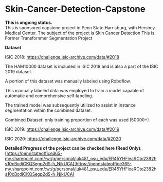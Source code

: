 # Skin-Cancer-Detection-Capstone

**This is ongoing status.**  
This is sponsored capstone project in Penn State Harrisburg, with Hershey Medical Center. The subject of the project is Skin Cancer Detection
This is Former Transfornmer Segmentation Project

**Dataset** 

ISIC 2018: https://challenge.isic-archive.com/data/#2018 

The HAM10000 dataset is included in ISIC 2018 and is also a part of the ISIC 2019 dataset. 

A portion of this dataset was manually labeled using Roboflow. 

This manually labeled data was employed to train a model capable of automatic and comprehensive self-labeling. 

The trained model was subsequently utilized to assist in instance segmentation within the combined dataset. 

Combined Dataset: only training proportion of each was used (50000+) 

ISIC 2019: https://challenge.isic-archive.com/data/#2019 

ISIC 2020: https://challenge.isic-archive.com/data/#2020 

**Detailed Progress of the project can be checked here (Read Only):**  
[https://pennstateoffice365-my.sharepoint.com/:w:/g/personal/juk481_psu_edu/ER45YHFieaRCto2382hs10cBcdjCKQSegp2dS-h_NjkUCA](https://pennstateoffice365-my.sharepoint.com/:w:/g/personal/juk481_psu_edu/ER45YHFieaRCto2382hs10cBcdjCKQSegp2dS-h_NjkUCA)
